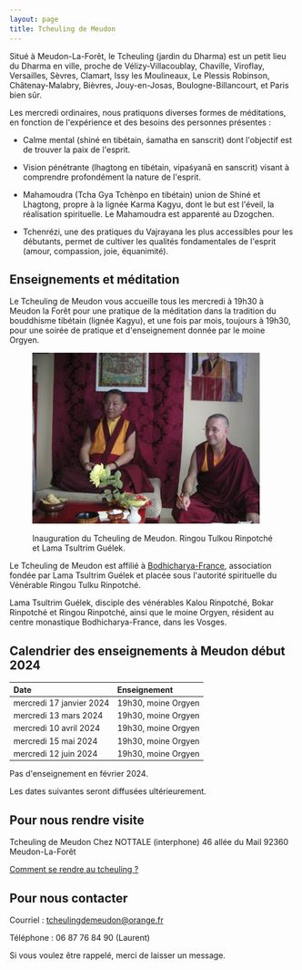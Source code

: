 ```yaml
---
layout: page 
title: Tcheuling de Meudon
---
```


Situé à Meudon-La-Forêt, le Tcheuling (jardin du Dharma) est un petit lieu du
Dharma en ville, proche de Vélizy-Villacoublay, Chaville, Viroflay, Versailles,
Sèvres, Clamart, Issy les Moulineaux, Le Plessis Robinson, Châtenay-Malabry,
Bièvres, Jouy-en-Josas, Boulogne-Billancourt, et Paris bien sûr.

Les mercredi ordinaires, nous pratiquons diverses formes de méditations, en
fonction de l'expérience et des besoins des personnes présentes :

- Calme mental (shiné en tibétain, śamatha en sanscrit) dont l'objectif est de
trouver la paix de l'esprit.

- Vision pénétrante (lhagtong en tibétain, vipaśyanā en sanscrit) visant à
comprendre profondément la nature de l'esprit.

- Mahamoudra (Tcha Gya Tchènpo en tibétain) union de Shiné et Lhagtong, propre à
la lignée Karma Kagyu, dont le but est l'éveil, la réalisation spirituelle. Le
Mahamoudra est apparenté au Dzogchen.

- Tchenrézi, une des pratiques du Vajrayana les plus accessibles pour les
débutants, permet de cultiver les qualités fondamentales de l'esprit (amour,
compassion, joie, équanimité).

## Enseignements et méditation

Le Tcheuling de Meudon vous accueille tous les mercredi à 19h30 à Meudon la Forêt
pour une pratique de la méditation dans la tradition du bouddhisme tibétain
(lignée Kagyu), et une fois par mois, toujours à 19h30, pour une soirée de
pratique et d'enseignement donnée par le moine Orgyen.

<figure>
  <p><img src="/assets/img/inauguration.jpg" alt="Méditation à Meudon" /></p>
  <figcaption>Inauguration du Tcheuling de Meudon. Ringou Tulkou Rinpotché et Lama Tsultrim Guélek.</figcaption>
</figure>

Le Tcheuling de Meudon est affilié à [Bodhicharya-France](https://www.bodhicharya-france.org/), association fondée par
Lama Tsultrim Guélek et placée sous l'autorité spirituelle du Vénérable Ringou
Tulku Rinpotché.  

Lama Tsultrim Guélek, disciple des vénérables Kalou Rinpotché, Bokar Rinpotché
et Ringou Rinpotché, ainsi que le moine Orgyen, résident au centre monastique
Bodhicharya-France, dans les Vosges.

## Calendrier des enseignements à Meudon début 2024


| Date                       | Enseignement                                                                               |
| :------------------------- | :------------------------------------------------------------------------------------------|
| mercredi 17 janvier 2024   | 19h30, moine Orgyen                                                                        |
| mercredi 13 mars 2024      | 19h30, moine Orgyen                                                                        |
| mercredi 10 avril 2024     | 19h30, moine Orgyen                                                                        |
| mercredi 15 mai 2024       | 19h30, moine Orgyen                                                                        |
| mercredi 12 juin 2024      | 19h30, moine Orgyen                                                                        |

Pas d'enseignement en février 2024.

Les dates suivantes seront diffusées ultérieurement.

## Pour nous rendre visite

Tcheuling de Meudon
Chez NOTTALE (interphone)
46 allée du Mail
92360 Meudon-La-Forêt

[Comment se rendre au tcheuling ?](/comment-venir/)

## Pour nous contacter

Courriel : [tcheulingdemeudon@orange.fr](mailto:tcheulingdemeudon@orange.fr)

Téléphone : 06 87 76 84 90 (Laurent)

Si vous voulez être rappelé, merci de laisser un message.
